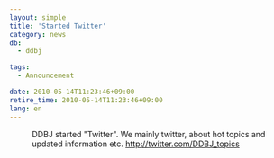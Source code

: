 ```yaml
---
layout: simple
title: 'Started Twitter'
category: news
db:
  - ddbj

tags:
  - Announcement

date: 2010-05-14T11:23:46+09:00
retire_time: 2010-05-14T11:23:46+09:00
lang: en
---
```


<dl>
    <dd>DDBJ started "Twitter". We mainly twitter, about hot topics and updated information etc. <a href="http://twitter.com/DDBJ_topics" target="_new">http://twitter.com/DDBJ_topics</a> </dd>
</dl>
